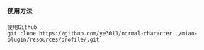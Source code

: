 #### 使用方法
```
使用Github
git clone https://github.com/ye3011/normal-character ./miao-plugin/resources/profile/.git
```
